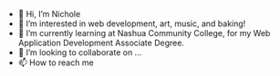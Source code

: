 - 👋 Hi, I’m Nichole
- 👀 I’m interested in web development, art, music, and baking!
- 🌱 I’m currently learning at Nashua Community College, for my Web Application Development Associate Degree. 
- 💞️ I’m looking to collaborate on ...
- 📫 How to reach me 

<!---
vierelements/vierelements is a ✨ special ✨ repository because its `README.md` (this file) appears on your GitHub profile.
You can click the Preview link to take a look at your changes.
--->
